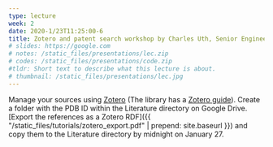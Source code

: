 ```yaml
---
type: lecture
week: 2
date: 2020-1/23T11:25:00-6
title: Zotero and patent search workshop by Charles Uth, Senior Engineering Librarian.
# slides: https://google.com
# notes: /static_files/presentations/lec.zip
# codes: /static_files/presentations/code.zip
#tldr: Short text to describe what this lecture is about.
# thumbnail: /static_files/presentations/lec.jpg
---
```

Manage your sources using [Zotero](https://www.zotero.org)
(The library has a [Zotero guide](https://guides.library.iit.edu/c.php?g=720120&p=5131065)).
Create a folder with the PDB ID within the Literature directory on Google Drive.
[Export the references as a Zotero RDF]({{ "/static_files/tutorials/zotero_export.pdf" | prepend: site.baseurl }}) and copy them to the Literature directory by midnight on January 27.
